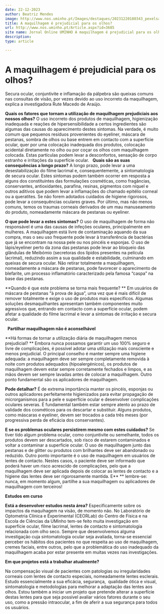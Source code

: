 ```yaml
---
date: 22-12-2023
author: Beatriz Mendes
image: http://www.nos.uminho.pt/Images/destaques/20231220180343_pexelsamirseilsepour3912572.jpg
title: A maquilhagem é prejudicial para os olhos?
url: http://www.nos.uminho.pt/Article.aspx?id=3685
site name: Jornal Online UMINHO A maquilhagem é prejudicial para os olhos?
description: 
type: article

---
```

# A maquilhagem é prejudicial para os olhos?


  

Secura ocular, conjuntivite e inflamação da pálpebra são queixas comuns nas consultas de visão, por vezes devido ao uso incorreto da maquilhagem, explica a investigadora Rute Macedo de Araújo.

**Quais os fatores que tornam a utilização de maquilhagem prejudiciais aos nossos olhos?** 
O uso incorreto dos produtos de maquilhagem, higienização inadequada e reações de hipersensibilidade a certos ingredientes são algumas das causas do aparecimento destes sintomas. Na verdade, é muito comum que pequenos resíduos provenientes do eyeliner, máscara de pestanas, sombra de olhos ou base entrem em contacto com a superfície ocular, quer por uma colocação inadequada dos produtos, colocação acidental diretamente no olho ou por coçar os olhos com maquilhagem colocada. Estas partículas podem levar a desconfortos, sensação de corpo estranho e irritações da superfície ocular.
 
**Quais são as suas consequências a longo prazo?** 
A longo prazo, pode levar a uma desestabilização do filme lacrimal e, consequentemente, a sintomatologia de secura ocular. Estes sintomas podem também ocorrer em resposta a alguns dos constituintes das formulações cosméticas, como fragâncias, conservantes, antioxidantes, parafina, resinas, pigmentos com níquel e outros aditivos que podem levar a inflamações do chamado epitélio corneal ou a queratites. Se não forem adotados cuidados de higiene rigorosos, pode levar a consequências oculares graves. Por último, mas não menos comuns, temos os traumas corneais derivados de um mau manuseamento do produto, nomeadamente máscara de pestanas ou eyeliner.

**O que pode levar a estes sintomas?** 
O uso de maquilhagem de forma não responsável é uma das causas de infeções oculares, principalmente em mulheres. A maquilhagem está livre de contaminação aquando da sua compra, mas o seu uso frequente pode levar à transferência de bactérias que já se encontram na nossa pele ou nos pincéis e esponjas. O uso de lápis/eyeliner perto da zona das pestanas pode levar ao bloqueio das glândulas de Meibómio (secretoras dos lípidos presentes na película lacrimal), reduzindo assim a sua qualidade e estabilidade, culminando em queixas de secura ocular. Não retirar totalmente a maquilhagem, nomeadamente a máscara de pestanas, pode favorecer o aparecimento de blefarite, um processo inflamatório caracterizado pela famosa “caspa” na base das pestanas.

**Quando é que este problema se torna mais frequente? ** 
Em usuários de máscara de pestanas “à prova de água”, uma vez que é mais difícil de remover totalmente e exige o uso de produtos mais específicos. Algumas soluções desmaquilhantes apresentam também componentes muito agressivos que, entrando em contacto com a superfície ocular, podem afetar a qualidade do filme lacrimal e levar a sintomas de irritação e secura ocular. 

 
**Partilhar maquilhagem não é aconselhável** 

**Há formas de tornar a utilização diária de maquilhagem menos prejudicial? ** 
Embora nunca possamos garantir um uso 100% seguro e livre de complicações, é possível adotar uma utilização mais consciente e menos prejudicial. O principal conselho é manter sempre uma higiene adequada: a maquilhagem deve ser sempre completamente removida à noite com produtos adequados (hipoalergénicos), os produtos de maquilhagem devem estar sempre corretamente fechados e limpos, e as mãos devem ser sempre lavadas antes de colocar a maquilhagem. Outro ponto fundamental são os aplicadores de maquilhagem.

**Pode detalhar?** 
É de extrema importância manter os pincéis, esponjas ou outros aplicadores perfeitamente higienizados para evitar propagação de microrganismos para a pele e superfície ocular e desenvolver complicações oculares severas. É fundamental também estar sempre atento ao prazo de validade dos cosméticos para os descartar e substituir. Alguns produtos, como máscaras e eyeliner, devem ser trocados a cada três meses (por progressiva perda de eficácia dos conservantes).

**E se os problemas oculares persistirem mesmo com estes cuidados?** 
Se tiver tido algum problema ocular, como conjuntivite ou semelhante, todos os produtos devem ser descartados, sob risco de estarem contaminados e voltar a contaminar a superfície ocular. O uso de maquilhagem junto das pestanas e de glitter ou produtos com brilhantes deve ser abandonado ou reduzido. Outro ponto importante é o uso de maquilhagem em usuários de lentes de contacto. Nestes casos, o paciente deve ser informado que poderá haver um risco acrescido de complicações, pelo que a maquilhagem deve ser aplicada depois de colocar as lentes de contacto e a higiene das lentes deve ser rigorosamente mantida. E** ** lembre-se: nunca, em momento algum, partilhe a sua maquilhagem ou aplicadores de maquilhagem com terceiros!

**Estudos em curso** 

**Está a desenvolver estudos nesta área?** 
Especificamente sobre os impactos da maquihagem na visão, de momento não. No Laboratório de Optometria Clínica e Experimental (CEORLab) do Centro de Física e na Escola de Ciências da UMinho tem-se feito muita investigação em superfície ocular, filme lacrimal, lentes de contacto e sintomatologia relacionada com olho seco. Sempre que desenvolvemos alguma investigação cuja sintomatologia ocular seja avaliada, torna-se essencial perceber os hábitos dos pacientes no que respeita ao uso de maquilhagem, cremes faciais, entre outros, pelo que a problemática do uso inadequado da maquilhagem acaba por estar presente em muitas vezes nas investigações.

**Em que projetos está a trabalhar atualmente?** 

Na compensação visual de pacientes com patologias ou irregularidades corneais com lentes de contacto especiais, nomeadamente lentes esclerais. Estudo essencialmente a sua eficácia, segurança,  qualidade ótica e visual, sintomatologia e metodologias para melhorar a adaptação das lentes aos olhos. Estou também a iniciar um projeto que pretende alterar a superfície destas lentes para que seja possível avaliar vários fatores durante o seu uso, como a pressão intraocular, a fim de aferir a sua segurança para todos os usuários.
 

